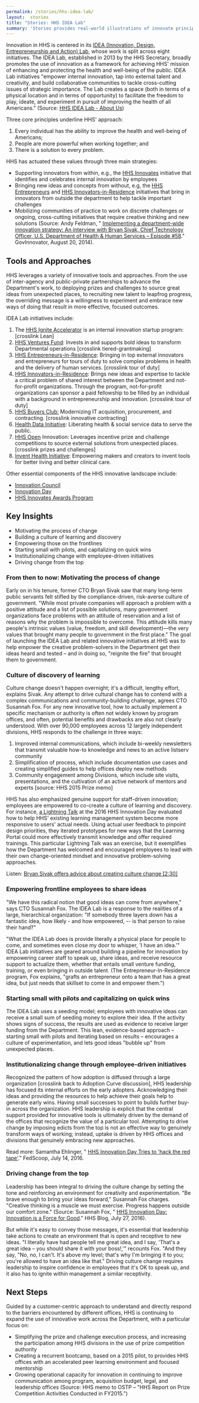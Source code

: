 ```yaml
---
permalink: /stories/hhs-idea-lab/
layout:  stories
title: "Stories: HHS IDEA Lab"
summary: 'Stories provides real-world illustrations of innovate principles and practices transforming government at all levels. Whether you are a program director or agency leadership, the below case studies, use cases, and stories make the case for innovation.'
---
```


Innovation in HHS is centered in its [IDEA (Innovation, Design, Entrepreneurship and Action) Lab](https://www.hhs.gov/idealab/), whose work is split across eight initiatives. The IDEA Lab, established in 2013 by the HHS Secretary, broadly promotes the use of innovation as a framework for achieving HHS&#39; mission of enhancing and protecting the health and well-being of the public. IDEA Lab initiatives &quot;empower internal innovation, tap into external talent and creativity, and build collaborative communities to tackle cross-cutting issues of strategic importance. The Lab creates a space (both in terms of a physical location and in terms of opportunity) to facilitate the freedom to play, ideate, and experiment in pursuit of improving the health of all Americans.&quot; (Source: [HHS IDEA Lab - About Us](http://www.hhs.gov/idealab/about/))

Three core principles underline HHS&#39; approach:

1. Every individual has the ability to improve the health and well-being of Americans;
2. People are more powerful when working together; and
3. There is a solution to every problem.

HHS has actuated these values through three main strategies:

- Supporting innovators from within, e.g., the [HHS Innovates](https://www.hhs.gov/idealab/innovates-awards/) initiative that identifies and celebrates internal innovation by employees
- Bringing new ideas and concepts from without, e.g, the [HHS Entrepreneurs](https://www.hhs.gov/idealab/eir-program/) and [HHS Innovators-in-Residence](https://www.hhs.gov/idealab/iir-program/) initiatives that bring in innovators from outside the department to help tackle important challenges
- Mobilizing communities of practice to work on discrete challenges or ongoing, cross-cutting initiatives that require creative thinking and new solutions (Source: Andy Feldman, &quot; [Implementing a department-wide innovation strategy: An interview with Bryan Sivak, Chief Technology Officer, U.S. Department of Health &amp; Human Services – Episode #58](http://govinnovator.com/bryan_sivak/).&quot; GovInnovator, August 20, 2014).

## Tools and Approaches

HHS leverages a variety of innovative tools and approaches. From the use of inter-agency and public-private partnerships to advance the Department&#39;s work, to deploying prizes and challenges to source great ideas from unexpected places, to recruiting new talent to leapfrog progress, the overriding message is a willingness to experiment and embrace new ways of doing that result in more effective, focused outcomes.

IDEA Lab initiatives include:

1. The [HHS Ignite Accelerator](http://www.hhs.gov/idealab/ignite-accelerator/) is an internal innovation startup program: [crosslink Lean]
2. [HHS Ventures Fund](https://www.hhs.gov/idealab/ventures-fund/): Invests in and supports bold ideas to transform Departmental operations [crosslink tiered-grantmaking]
3. [HHS Entrepreneurs-in-Residence](http://www.hhs.gov/idealab/eir-program/): Bringing in top external innovators and entrepreneurs for tours of duty to solve complex problems in health and the delivery of human services. [crosslink tour of duty]
4. [HHS Innovators-in-Residence](http://www.hhs.gov/idealab/iir-program/): Brings new ideas and expertise to tackle a critical problem of shared interest between the Department and not-for-profit organizations. Through the program, not-for-profit organizations can sponsor a paid fellowship to be filled by an individual with a background in entrepreneurship and innovation. [crosslink tour of duty]
5. [HHS Buyers Club:](https://www.hhs.gov/idealab/buyers-club/) Modernizing IT acquisition, procurement, and contracting. [crosslink innovative contracting]
6. [Health Data Initiative](http://www.hhs.gov/idealab/health-data-initiative/): Liberating health &amp; social service data to serve the public.
7. [HHS Open](https://www.hhs.gov/idealab/competes/) Innovation: Leverages incentive prize and challenge competitions to source external solutions from unexpected places. [crosslink prizes and challenges]
8. [Invent Health Initiative](https://www.hhs.gov/idealab/invent-health-initiative/): Empowering makers and creators to invent tools for better living and better clinical care.

Other essential components of the HHS innovative landscape include:

- [Innovation Council](http://www.hhs.gov/idealab/wp-content/uploads/2014/05/Approval-of-the-HHS-Innovation-Council-Charter-091812.pdf)
- [Innovation Day](http://www.hhs.gov/blog/2016/07/27/hhs-innovation-day-innovation-force-good.html)
- [HHS Innovates Awards Program](http://www.hhs.gov/idealab/innovates-awards/)

## Key Insights

- Motivating the process of change
- Building a culture of learning and discovery
- Empowering those on the frontlines
- Starting small with pilots, and capitalizing on quick wins
- Institutionalizing change with employee-driven initiatives
- Driving change from the top

### From then to now: Motivating the process of change

Early on in his tenure, former CTO Bryan Sivak saw that many long-term public servants felt stifled by the compliance-driven, risk-averse culture of government. &quot;While most private companies will approach a problem with a positive attitude and a list of possible solutions, many government organizations face problems with an attitude of reservation and a list of reasons why the problem is impossible to overcome. This attitude kills many people&#39;s intrinsic values (value, freedom, and skill development)—the very values that brought many people to government in the first place.&quot; The goal of launching the IDEA Lab and related innovative initiatives at HHS was to help empower the creative problem-solvers in the Department get their ideas heard and tested – and in doing so, &quot;reignite the fire&quot; that brought them to government.

### Culture of discovery of learning

Culture change doesn&#39;t happen overnight; it&#39;s a difficult, lengthy effort, explains Sivak. Any attempt to drive cultural change has to contend with a complex communications and community-building challenge, agrees CTO Susannah Fox. For any new innovative tool, how to actually implement a specific mechanism or authority is often not widely known by program offices, and often, potential benefits and drawbacks are also not clearly understood. With over 90,000 employees across 12 largely independent divisions, HHS responds to the challenge in three ways:

1. Improved internal communications, which include bi-weekly newsletters that transmit valuable how-to knowledge and news to an active listserv community
2. Simplification of process, which include documentation use cases and creating simplified guides to help offices deploy new methods
3. Community engagement among Divisions, which include site visits, presentations, and the cultivation of an active network of mentors and experts [source: HHS 2015 Prize memo]

HHS has also emphasized genuine support for staff-driven innovation; employees are empowered to co-create a culture of learning and discovery. For instance, [a Lightning Talk](https://www.youtube.com/watch?v=-yWM8d-Ijis) at the 2016 HHS Innovation Day evaluated how to help HHS&#39; existing learning management system become more responsive to users&#39; actual needs. Using actual user feedback to pinpoint design priorities, they iterated prototypes for new ways that the Learning Portal could more effectively transmit knowledge and offer required trainings. This particular Lightning Talk was an exercise, but it exemplifies how the Department has welcomed and encouraged employees to lead with their own change-oriented mindset and innovative problem-solving approaches.

Listen: [Bryan Sivak offers advice about creating culture change [2:30]](http://govinnovator.com/wp-content/uploads/2014/08/Bryan-Sivak-advice.mp3)

### Empowering frontline employees to share ideas

&quot;We have this radical notion that good ideas can come from anywhere,&quot; says CTO Susannah Fox.  The IDEA Lab is a response to the realities of a large, hierarchical organization: &quot;If somebody three layers down has a fantastic idea, how likely - and how empowered, -- is that person to raise their hand?&quot;

&quot;What the IDEA Lab does is provide literally a physical place for people to come, and sometimes even close my door to whisper, &#39;I have an idea.&#39;&quot;  IDEA Lab initiatives are geared around building a pipeline for innovation by empowering career staff to speak up, share ideas, and receive resource support to actualize them, whether that entails small venture funding, training, or even bringing in outside talent. (The Entrepreneur-In-Residence program, Fox explains, &quot;grafts an entrepreneur onto a team that has a great idea, but just needs that skillset to come in and empower them.&quot;)

### Starting small with pilots and capitalizing on quick wins

The IDEA Lab uses a seeding model; employees with innovative ideas can receive a small sum of seeding money to explore their idea. If the activity shows signs of success, the results are used as evidence to receive larger funding from the Department.  This lean, evidence-based approach – starting small with pilots and iterating based on results – encourages a culture of experimentation, and lets good ideas &quot;bubble up&quot; from unexpected places.

### Institutionalizing change through employee-driven initiatives

Recognized the pattern of how adoption is diffused through a large organization [crosslink back to Adoption Curve discussion], HHS leadership has focused its internal efforts on the early adopters. Acknowledging their ideas and providing the resources to help achieve their goals help to generate early wins. Having small successes to point to builds further buy-in across the organization. HHS leadership is explicit that the central support provided for innovative tools is ultimately driven by the demand of the offices that recognize the value of a particular tool. Attempting to drive change by imposing edicts from the top is not an effective way to genuinely transform ways of working; instead, uptake is driven by HHS offices and divisions that genuinely embracing new approaches.

Read more: Samantha Ehlinger, &quot; [HHS Innovation Day Tries to &#39;hack the red tape&#39;](https://www.fedscoop.com/hhs-innovation-day-tries-to-hack-the-red-tape/).&quot; FedScoop, July 14, 2016.

### Driving change from the top

Leadership has been integral to driving the culture change by setting the tone and reinforcing an environment for creativity and experimentation. &quot;Be brave enough to bring your ideas forward,&quot; Susannah Fox charges. &quot;Creative thinking is a muscle we must exercise. Progress happens outside our comfort zone.&quot; (Source: Susannah Fox, &quot; [HHS Innovation Day: Innovation is a Force for Good](https://wayback.archive-it.org/8315/20170119031510/https:/www.hhs.gov/blog/2016/07/27/hhs-innovation-day-innovation-force-good.html).&quot; HHS Blog, July 27, 2016).

But while it&#39;s easy to convey those messages, it&#39;s essential that leadership take actions to create an environment that is open and receptive to new ideas. &quot;I literally have had people tell me great idea, and I say, &#39;That&#39;s a great idea – you should share it with your boss!,&#39;&quot; recounts Fox. &quot;And they say, &quot;No, no, I can&#39;t. It&#39;s above my level; that&#39;s why I&#39;m bringing it to you; you&#39;re allowed to have an idea like that.&quot; Driving culture change requires leadership to inspire confidence in employees that it&#39;s OK to speak up, and it also has to ignite within management a similar receptivity.

## Next Steps

Guided by a customer-centric approach to understand and directly respond to the barriers encountered by different offices, HHS is continuing to expand the use of innovative work across the Department, with a particular focus on:

- Simplifying the prize and challenge execution process, and increasing the participation among HHS divisions in the use of prize competition authority
- Creating a recurrent bootcamp, based on a 2015 pilot, to provides HHS offices with an accelerated peer learning environment and focused mentorship
- Growing operational capacity for innovation in continuing to improve communication among program, acquisition budget, legal, and leadership offices (Source: HHS memo to OSTP – &quot;HHS Report on Prize Competition Activities Conducted in FY2015.&quot;)
